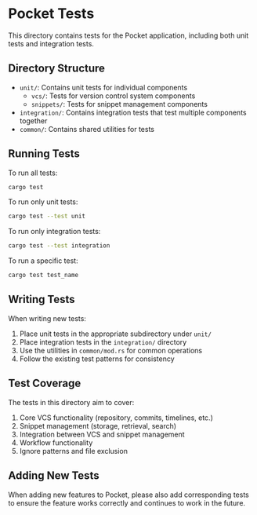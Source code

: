 # Pocket Tests

This directory contains tests for the Pocket application, including both unit tests and integration tests.

## Directory Structure

- `unit/`: Contains unit tests for individual components
  - `vcs/`: Tests for version control system components
  - `snippets/`: Tests for snippet management components
- `integration/`: Contains integration tests that test multiple components together
- `common/`: Contains shared utilities for tests

## Running Tests

To run all tests:

```bash
cargo test
```

To run only unit tests:

```bash
cargo test --test unit
```

To run only integration tests:

```bash
cargo test --test integration
```

To run a specific test:

```bash
cargo test test_name
```

## Writing Tests

When writing new tests:

1. Place unit tests in the appropriate subdirectory under `unit/`
2. Place integration tests in the `integration/` directory
3. Use the utilities in `common/mod.rs` for common operations
4. Follow the existing test patterns for consistency

## Test Coverage

The tests in this directory aim to cover:

1. Core VCS functionality (repository, commits, timelines, etc.)
2. Snippet management (storage, retrieval, search)
3. Integration between VCS and snippet management
4. Workflow functionality
5. Ignore patterns and file exclusion

## Adding New Tests

When adding new features to Pocket, please also add corresponding tests to ensure the feature works correctly and continues to work in the future. 